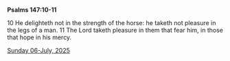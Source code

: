 **Psalms 147:10-11**

10 He delighteth not in the strength of the horse: he taketh not pleasure in the legs of a man. 11 The Lord taketh pleasure in them that fear him, in those that hope in his mercy.

[Sunday 06-July, 2025](https://getbible.life/kjv/Psalms/147/10-11)
